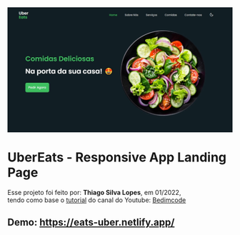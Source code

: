 <!---->
<div align="center">
<img src="./ReadMeFiles/app.jpg" align="center">
</div>

# UberEats - Responsive App Landing Page

<p>Esse projeto foi feito por: <strong>Thiago Silva Lopes</strong>, em 01/2022,</br>
tendo como base o <a href="https://www.youtube.com/watch?v=5RIFrZEjURA" target="_blank">tutorial</a>
do canal do Youtube: <a href="https://www.youtube.com/channel/UCgkDs77BoEhMIgRUB4MKrtQ" target="_blank">
Bedimcode</a></p>

## Demo: https://eats-uber.netlify.app/

